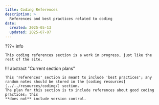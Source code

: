 ```yaml
---
title: Coding References
description: >
  References and best practices related to coding
date:
  created: 2025-05-13
  updated: 2025-07-07
---
```


<!--- Do not use a H1 element when the title is set in the frontmatter --->
<!--- # Coding References --->


???+ info

    This coding references section is a work in progress, just like the rest of the site.


!!! abstract "Current section plans"

    This 'references' section is meant to include 'best practices'; any random notes should be stored in the [coding resources](../../resources/coding/) section. 
    The plan for this section is to include references about good coding practices; this
    **does not** include version control.

